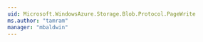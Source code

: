 ```yaml
---
uid: Microsoft.WindowsAzure.Storage.Blob.Protocol.PageWrite
ms.author: "tamram"
manager: "mbaldwin"
---
```

